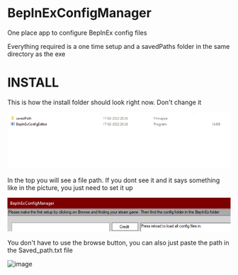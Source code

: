 # BepInExConfigManager
One place app to configure BepInEx config files

Everything required is a one time setup and a savedPaths folder in the same directory as the exe

# INSTALL

This is how the install folder should look right now. Don't change it

![image](assets/images/ForGithub1.png)

In the top you will see a file path. If you dont see it and it says something like in the picture, you just need to set it up

![image](assets/images/ForGithub2.png)

You don't have to use the browse button, you can also just paste the path in the Saved_path.txt file

![image]()
